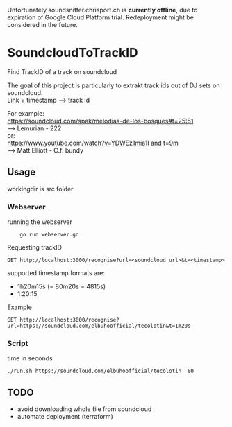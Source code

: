 Unfortunately soundsniffer.chrisport.ch is **currently offline**, due to expiration of Google Cloud Platform trial. Redeployment might be considered in the future.

# SoundcloudToTrackID
Find TrackID of a track on soundcloud

The goal of this project is particularly to extrakt track ids out of DJ sets on soundcloud.   
Link + timestamp --> track id

For example:   
https://soundcloud.com/spak/melodias-de-los-bosques#t=25:51    
    --> Lemurian - 222   
or:   
https://www.youtube.com/watch?v=YDWEz1mia1I and t=9m   
    --> Matt Elliott - C.f. bundy   
 
## Usage
workingdir is src folder   

### Webserver
running the webserver
```
    go run webserver.go
```
Requesting trackID
```
GET http://localhost:3000/recognise?url=<soundcloud url>&t=<timestamp>
```
supported timestamp formats are:
- 1h20m15s (= 80m20s = 4815s)
- 1:20:15

Example
```
GET http://localhost:3000/recognise?url=https://soundcloud.com/elbuhoofficial/tecolotin&t=1m20s
```

### Script
time in seconds
```
./run.sh https://soundcloud.com/elbuhoofficial/tecolotin  80
```

## TODO
- avoid downloading whole file from soundcloud
- automate deployment (terraform)
